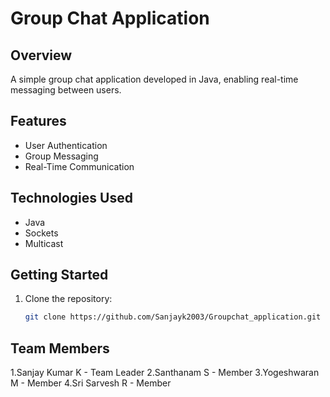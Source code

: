# Group Chat Application

## Overview
A simple group chat application developed in Java, enabling real-time messaging between users.

## Features
- User Authentication
- Group Messaging
- Real-Time Communication

## Technologies Used
- Java
- Sockets
- Multicast

## Getting Started
1. Clone the repository: 
   ```bash
   git clone https://github.com/Sanjayk2003/Groupchat_application.git
## Team Members
1.Sanjay Kumar K - Team Leader
2.Santhanam S - Member
3.Yogeshwaran M - Member
4.Sri Sarvesh R - Member
